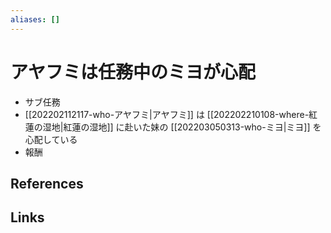 ```yaml
---
aliases: []
---
```

# アヤフミは任務中のミヨが心配

- サブ任務
- [[202202112117-who-アヤフミ|アヤフミ]] は [[202202210108-where-紅蓮の湿地|紅蓮の湿地]] に赴いた妹の [[202203050313-who-ミヨ|ミヨ]] を心配している
- 報酬

## References



## Links


